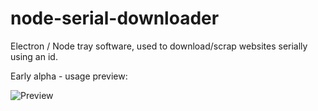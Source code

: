 # node-serial-downloader
Electron / Node tray software, used to download/scrap websites serially using an id.

Early alpha - usage preview:

![Preview](https://i.imgur.com/TI6LH9X.gif)
